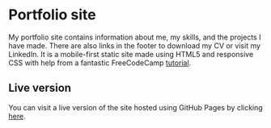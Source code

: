 # Portfolio site

My portfolio site contains information about me, my skills, and the projects I have made. There are also links in the footer to download my CV or visit my LinkedIn. It is a mobile-first static site made using HTML5 and responsive CSS with help from a fantastic FreeCodeCamp [tutorial](https://www.youtube.com/watch?v=_xkSvufmjEs&t=380s&ab_channel=freeCodeCamp.org). 

## Live version

You can visit a live version of the site hosted using GitHub Pages by clicking [here](https://www.caolanhamilton.co.uk/). 
